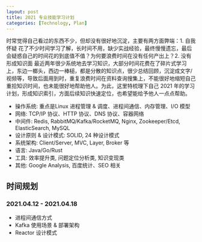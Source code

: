 ```yaml
---
layout: post
title: 2021 专业技能学习计划
categories: [Technology, Plan]
---
```


时常觉得自己看过的东西不少，但却没有很好地沉淀，主要有两方面弊端：1. 自我怀疑 花了不少时间学习了解，长时间不用，缺少实战经验，最终慢慢遗忘，最后会疑惑自己的时间花的到底值不值？为何要浪费时间在没有任何产出上？2. 没有形成知识面 最近两年很少系统地去学习知识，大部分时间花费在了碎片式学习上，东边一榔头，西边一棒槌，都是分散的知识点，很少总结回顾，沉淀成文字/视频等，导致后面用到时，重复浪费时间在资料查询搜集上，不能很好地缩短自己重拾知识时间，也未能很好地帮助他人。为此，这里特梳理下自己 2021 年的学习计划，形成知识索引，方面后续知识快速定位，也希望能给予他人一点点帮助。

- 操作系统: 重点是Linux 进程管理 & 调度、进程间通信、内存管理、I/O 模型
- 网络: TCP/IP 协议、HTTP 协议、DNS 协议、容器网络
- 中间件: Redis, RabbitMQ/Kafka/RocketMQ, Nginx, Zookeeper/Etcd, ElasticSearch, MySQL
- 设计原则 & 设计模式: SOLID, 24 种设计模式
- 系统架构: Client/Server, MVC, Layer, Broker 等
- 语言: Java/Go/Rust
- 工具: 效率提升类, 问题定位分析类, 知识变现类
- 其他: Google Analysis, 百度统计、SEO 相关

<!-- more -->

## 时间规划

### 2021.04.12 - 2021.04.18

- 进程间通信方式
- Kafka 使用场景 & 部署架构
- Reactor 设计模式
